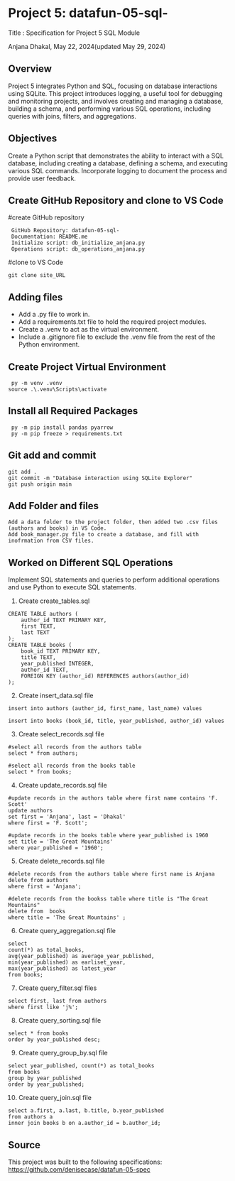 # Project 5: datafun-05-sql-

Title : Specification for Project 5 SQL Module

Anjana Dhakal, May 22, 2024(updated May 29, 2024)

## Overview
Project 5 integrates Python and SQL, focusing on database interactions using SQLite. This project introduces logging, a useful tool for debugging and monitoring projects, and involves creating and managing a database, building a schema, and performing various SQL operations, including queries with joins, filters, and aggregations.

## Objectives 
Create a Python script that demonstrates the ability to interact with a SQL database, including creating a database, defining a schema, and executing various SQL commands. Incorporate logging to document the process and provide user feedback.

## Create GitHub Repository and clone to VS Code
 #create GitHub repository
```
 GitHub Repository: datafun-05-sql-
 Documentation: README.me
 Initialize script: db_initialize_anjana.py
 Operations script: db_operations_anjana.py

```
 #clone to VS Code
```
git clone site_URL
```
## Adding files 
- Add a .py file to work in.
- Add a requirements.txt file to hold the required project modules.
- Create a .venv to act as the virtual environment.
- Include a .gitignore file to exclude the .venv file from the rest of the Python environment.

## Create Project Virtual Environment
```
 py -m venv .venv
source .\.venv\Scripts\activate
```

## Install all Required Packages
```
 py -m pip install pandas pyarrow
 py -m pip freeze > requirements.txt
```
## Git add and commit
```
git add .
git commit -m "Database interaction using SQLite Explorer"
git push origin main
```
## Add Folder and files 
```
Add a data folder to the project folder, then added two .csv files (authors and books) in VS Code.
Add book_manager.py file to create a database, and fill with inofrmation from CSV files. 
```
## Worked on Different SQL Operations
Implement SQL statements and queries to perform additional operations and use Python to execute SQL statements.

1. Create create_tables.sql
```
CREATE TABLE authors (
    author_id TEXT PRIMARY KEY,
    first TEXT,
    last TEXT
);
CREATE TABLE books (
    book_id TEXT PRIMARY KEY,
    title TEXT,
    year_published INTEGER,
    author_id TEXT,
    FOREIGN KEY (author_id) REFERENCES authors(author_id)
);
```
2. Create insert_data.sql file
```
insert into authors (author_id, first_name, last_name) values

insert into books (book_id, title, year_published, author_id) values

```
3. Create select_records.sql file
```
#select all records from the authors table
select * from authors;

#select all records from the books table
select * from books;
```
4. Create update_records.sql file
```
#update records in the authors table where first name contains 'F. Scott'
update authors
set first = 'Anjana', last = 'Dhakal'
where first = 'F. Scott';

#update records in the books table where year_published is 1960
set title = 'The Great Mountains'
where year_published = '1960';
```
5. Create delete_records.sql file
```
#delete records from the authors table where first name is Anjana 
delete from authors
where first = 'Anjana';

#delete records from the bookss table where title is "The Great Mountains"
delete from  books
where title = 'The Great Mountains' ;
```
6. Create query_aggregation.sql file
```
select 
count(*) as total_books,
avg(year_published) as average_year_published,
min(year_published) as earliset_year,
max(year_published) as latest_year 
from books;
```
7. Create query_filter.sql files
```
select first, last from authors 
where first like 'j%';
```
8. Create query_sorting.sql file
```
select * from books
order by year_published desc;
```
9. Create query_group_by.sql file
```
select year_published, count(*) as total_books
from books
group by year_published
order by year_published;
```
10. Create query_join.sql file
```
select a.first, a.last, b.title, b.year_published
from authors a
inner join books b on a.author_id = b.author_id;

```

## Source
This project was built to the following specifications: https://github.com/denisecase/datafun-05-spec
